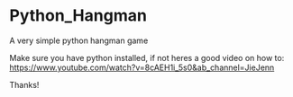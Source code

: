 # Python_Hangman
A very simple python hangman game

Make sure you have python installed, if not heres a good video on how to: 
https://www.youtube.com/watch?v=8cAEH1i_5s0&ab_channel=JieJenn

Thanks!
